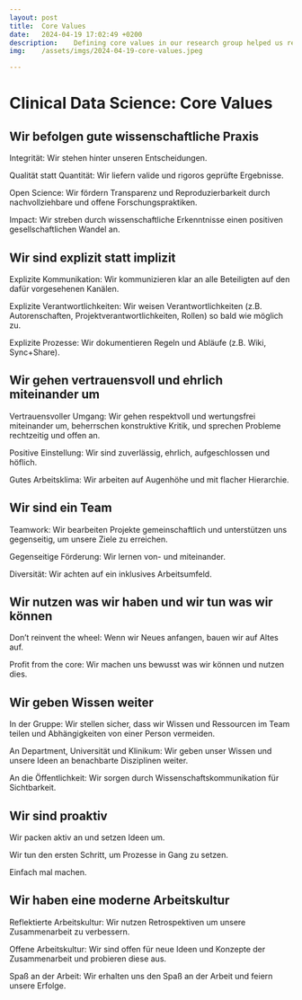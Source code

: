 ```yaml
---
layout: post
title:  Core Values
date:   2024-04-19 17:02:49 +0200
description:    Defining core values in our research group helped us reflect on what we want and who we are.
img:    /assets/imgs/2024-04-19-core-values.jpeg

---
```

# Clinical Data Science: Core Values

## Wir befolgen gute wissenschaftliche Praxis

Integrität: Wir stehen hinter unseren Entscheidungen.

Qualität statt Quantität: Wir liefern valide und rigoros geprüfte Ergebnisse.

Open Science: Wir fördern Transparenz und Reproduzierbarkeit durch nachvollziehbare und offene Forschungspraktiken.

Impact: Wir streben durch wissenschaftliche Erkenntnisse einen positiven gesellschaftlichen Wandel an.

## Wir sind explizit statt implizit

Explizite Kommunikation: Wir kommunizieren klar an alle Beteiligten auf den dafür vorgesehenen Kanälen.

Explizite Verantwortlichkeiten: Wir weisen Verantwortlichkeiten (z.B. Autorenschaften, Projektverantwortlichkeiten, Rollen) so bald wie möglich zu.

Explizite Prozesse: Wir dokumentieren Regeln und Abläufe (z.B. Wiki, Sync+Share).

## Wir gehen vertrauensvoll und ehrlich miteinander um

Vertrauensvoller Umgang: Wir gehen respektvoll und wertungsfrei miteinander um, beherrschen konstruktive Kritik, und sprechen Probleme rechtzeitig und offen an.

Positive Einstellung:  Wir sind zuverlässig, ehrlich, aufgeschlossen und höflich.

Gutes Arbeitsklima: Wir arbeiten auf Augenhöhe und mit flacher Hierarchie.

## Wir sind ein Team

Teamwork: Wir bearbeiten Projekte gemeinschaftlich und unterstützen uns gegenseitig, um unsere Ziele zu erreichen.

Gegenseitige Förderung: Wir lernen von- und miteinander.

Diversität: Wir achten auf ein inklusives Arbeitsumfeld.

## Wir nutzen was wir haben und wir tun was wir können

Don’t reinvent the wheel: Wenn wir Neues anfangen, bauen wir auf Altes auf.

Profit from the core: Wir machen uns bewusst was wir können und nutzen dies.

## Wir geben Wissen weiter

In der Gruppe: Wir stellen sicher, dass wir Wissen und Ressourcen im Team teilen und Abhängigkeiten von einer Person vermeiden.

An Department, Universität und Klinikum: Wir geben unser Wissen und unsere Ideen an benachbarte Disziplinen weiter.

An die Öffentlichkeit: Wir sorgen durch Wissenschaftskommunikation für Sichtbarkeit.

## Wir sind proaktiv

Wir packen aktiv an und setzen Ideen um.

Wir tun den ersten Schritt, um Prozesse in Gang zu setzen.

Einfach mal machen.

## Wir haben eine moderne Arbeitskultur

Reflektierte Arbeitskultur: Wir nutzen Retrospektiven um unsere Zusammenarbeit zu verbessern.

Offene Arbeitskultur: Wir sind offen für neue Ideen und Konzepte der Zusammenarbeit und probieren diese aus.

Spaß an der Arbeit: Wir erhalten uns den Spaß an der Arbeit und feiern unsere Erfolge.

